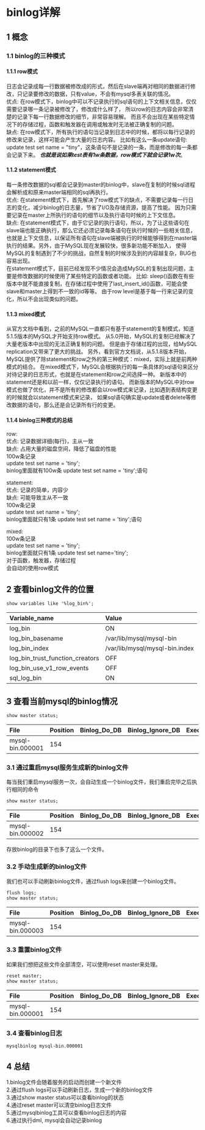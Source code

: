 # binlog详解  
## 1 概念
### 1.1 binlog的三种模式
#### 1.1.1 row模式
日志会记录成每一行数据被修改成的形式，然后在slave端再对相同的数据进行修改，只记录要修改的数据，只有value，不会有mysql多表关联的情况。  
优点: 在row模式下，binlog中可以不记录执行的sql语句的上下文相关信息，仅仅需要记录哪一条记录被修改了，修改成什么样了，
所以row的日志内容会非常清楚的记录下每一行数据修改的细节，非常容易理解。
而且不会出现在某些特定情况下的存储过程，函数和触发器在调用或触发时无法被正确复制的问题。  
缺点: 在row模式下，所有执行的语句当记录到日志中的时候，都将以每行记录的修改来记录，这样可能会产生大量的日志内容。
比如有这么一条update语句: update test set name = "tiny"，这条语句不是记录的一条，而是修改的每一条都会记录下来。
***也就是说如果test表有1w条数据，row模式下就会记录1w次***。  

#### 1.1.2 statement模式
每一条修改数据的sql都会记录到master的binlog中，slave在复制的时候sql进程会解析成和原来master端相同的sql再执行。  
优点: 在statement模式下，首先解决了row模式下的缺点，不需要记录每一行日志的变化，减少binlog的日志量，节省了I/O及存储资源，提高了性能。
因为只需要记录在master上所执行的语句的细节以及执行语句时候的上下文信息。  
缺点: 在statement模式下，由于它记录的执行语句，所以，为了让这些语句在slave端也能正确执行，那么它还必须记录每条语句在执行时候的一些相关信息，
也就是上下文信息，以保证所有语句在slave端被执行的时候能够得到在master端执行的结果。另外，由于MySQL现在发展较快，很多新功能不断加入，
使得MySQL的复制遇到了不少的挑战，自然复制的时候涉及到的内容越复杂，BUG也容易出现。  
在statement模式下，目前已经发现不少情况会造成MySQL的复制出现问题，主要是修改数据的时候使用了某些特定的函数或者功能。
比如: sleep()函数在有些版本中就不能直接复制，在存储过程中使用了last_insert_id()函数，可能会使slave和master上得到不一致的id等等。
由于row level是基于每一行来记录的变化，所以不会出现类似的问题。  

#### 1.1.3 mixed模式
从官方文档中看到，之前的MySQL一直都只有基于statement的复制模式，知道5.1.5版本的MySQL才开始支持row模式。
从5.0开始，MySQL的复制已经解决了大量老版本中出现的无法正确复制的问题。
但是由于存储过程的出现，给MySQL replication又带来了更大的挑战。
另外，看到官方文档说，从5.1.8版本开始，MySQL提供了除statement和row之外的第三种模式：mixed，实际上就是前两种模式的结合。
在mixed模式下，MySQL会根据执行的每一条具体的sql语句来区分对待记录的日志形式，也就是在statement和row之间选择一种。
新版本中的statement还是和以前一样，仅仅记录执行的语句。
而新版本的MySQL中对row模式也做了优化，并不是所有的修改都会以row模式来记录，比如遇到表结构变更的时候就会以statement模式来记录，
如果sql语句确实是update或者delete等修改数据的语句，那么还是会记录所有行的变更。  

#### 1.1.4 binlog三种模式的总结
row:  
优点: 记录数据详细(每行)，主从一致  
缺点: 占用大量的磁盘空间，降低了磁盘的性能  
100w条记录  
update test set name = 'tiny';  
binlog里面就有100w条 update test set name = 'tiny';语句  

statement:  
优点: 记录的简单，内容少  
缺点: 可能导致主从不一致  
100w条记录  
update test set name = 'tiny';  
binlog里面就只有1条 update test set name = 'tiny';语句  

mixed:  
100w条记录  
update test set name = 'tiny';  
binlog里面就只有1条 update test set name='tiny';  
对于函数，触发器，存储过程  
会自动的使用row模式  

## 2 查看binlog文件的位置
```mysql
show variables like '%log_bin%';
```
| Variable_name | Value | 
| :--- | :--- |   
| log_bin | ON | 
| log_bin_basename | /var/lib/mysql/mysql-bin | 
| log_bin_index | /var/lib/mysql/mysql-bin.index | 
| log_bin_trust_function_creators | OFF | 
| log_bin_use_v1_row_events | OFF | 
| sql_log_bin | ON |  

## 3 查看当前mysql的binlog情况
```mysql
show master status;
```
| File | Position | Binlog_Do_DB | Binlog_Ignore_DB | Executed_Gtid_Set |
| :--- | :--- | :--- | :--- | :--- |
| mysql-bin.000001 | 154 |  |  |  |  

### 3.1 通过重启mysql服务生成新的binlog文件
每当我们重启mysql服务一次，会自动生成一个binlog文件，我们重启完毕之后执行相同的命令
```mysql
show master status;
```
| File | Position | Binlog_Do_DB | Binlog_Ignore_DB | Executed_Gtid_Set |
| :--- | :--- | :--- | :--- | :--- |
| mysql-bin.000002 | 154 |  |  |  |  

存放binlog的目录下也多了这么一个文件。

### 3.2 手动生成新的binlog文件
我们也可以手动刷新binlog文件，通过flush logs来创建一个binlog文件。  
```mysql
flush logs;  
show master status;
```
| File | Position | Binlog_Do_DB | Binlog_Ignore_DB | Executed_Gtid_Set |
| :--- | :--- | :--- | :--- | :--- |
| mysql-bin.000003 | 154 |  |  |  |  

### 3.3 重置binlog文件  
如果我们想把这些文件全部清空，可以使用reset master来处理。  
```mysql
reset master;  
show master status;
```
| File | Position | Binlog_Do_DB | Binlog_Ignore_DB | Executed_Gtid_Set |
| :--- | :--- | :--- | :--- | :--- |
| mysql-bin.000001 | 154 |  |  |  |  

### 3.4 查看binlog日志
```
mysqlbinlog mysql-bin.000001
```  

## 4 总结  
1.binlog文件会随着服务的启动而创建一个新文件  
2.通过flush logs可以手动刷新日志，生成一个新的binlog文件  
3.通过show master status可以查看binlog的状态    
4.通过reset master可以清空binlog日志文件  
5.通过mysqlbinlog工具可以查看binlog日志的内容  
6.通过执行dml, mysql会自动记录binlog  
